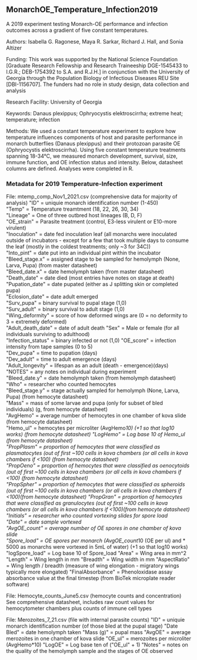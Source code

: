 ## MonarchOE_Temperature_Infection2019
A 2019 experiment testing Monarch-OE performance and infection outcomes across a gradient of five constant temperatures.

Authors: Isabella G. Ragonese, Maya R. Sarkar, Richard J. Hall, and Sonia Altizer

Funding:
This work was supported by the National Science Foundation [Graduate Research Fellowship and Research Traineeship DGE-1545433 to I.G.R.; DEB-1754392 to S.A. and R.J.H.] in conjunction with the University of Georgia through the Population Biology of Infectious Diseases REU Site [DBI-1156707]. The funders had no role in study design, data collection and analysis

Research Facility: University of Georgia

Keywords: Danaus plexippus; Ophryocystis elektroscirrha; extreme heat; temperature; infection

Methods: We used a constant temperature experiment to explore how temperature influences components of host and parasite performance in monarch butterflies (Danaus plexippus) and their protozoan parasite OE (Ophryocystis elektroscirrha). Using five constant temperature treatments spanning 18-34°C, we measured monarch development, survival, size, immune function, and OE infection status and intensity. Below, datasheet columns are defined. Analyses were completed in R.

### Metadata for 2019 Temperature-Infection experiment

File: mtemp_comp_Nov1_2021.csv (comprehensive data for majority of analysis)
"ID" = uniquie monarch identification number (1-450)               
"Temp" = Temperature treamtment (18, 22, 26, 30, 34)            
"Lineage" = One of three outbred host lineages (B, D, F)          
"OE_strain" = Parasite treatment (control, E3-less virulent or E10-more virulent)       
"Inoculation" = date fed inoculation leaf (all monarchs were inoculated outside of incubators - except for a few that took         multiple days to consume the leaf (mostly in the coldest treatments; only ~3 for 34C))    
"Into_pint" = date put into an individual pint within the incubator       
"Bleed_stage.x" = assigned stage to be sampled for hemolymph (None, Larva, Pupa) (from master datasheet)  
"Bleed_date.x" = date hemolymph taken (from master datasheet)     
"Death_date" = date died (most entries have notes on stage at death)      
"Pupation_date" = date pupated (either as J splitting skin or completed pupa)  
"Eclosion_date" = date adult emerged   
"Surv_pupa" = binary survival to pupal stage (1,0)       
"Surv_adult" = binary survival to adult stage (1,0)       
"Wing_deformity" = score of how deformed wings are (0 = no deformity to 3 = extremely deformed)  
"Adult_death_date" = date of adult death
"Sex" = Male or female (for all individuals surviving to adulthood)              
"Infection_status" = binary infected or not (1,0) 
"OE_score" = infection intensity from tape samples (0 to 5)       
"Dev_pupa" = time to pupation (days)        
"Dev_adult" = time to adult emergence (days)       
"Adult_longevity" = lifespan as an adult (death - emergence)(days)  
"NOTES" = any notes on individual during experiment           
"Bleed_date.y" = date hemolymph taken (from hemolymph datasheet)     
"Who" = researcher who counted hemocytes             
"Bleed_stage.y" = stage actually sampled for hemolymph (None, Larva, Pupa) (from hemocyte datasheet)    
"Mass" = mass of some larvae and pupa (only for subset of bled individuals) (g, from hemocyte datasheet)            
"AvgHemo" = average number of hemocytes in one chamber of kova slide (from hemocyte datasheet)          
"Hemo_ul" = hemocytes per microliter (AvgHemo*10) (+1 so that log10 works) (from hemocyte datasheet) 
"LogHemo" = Log base 10 of Hemo_ul (from hemocyte datasheet)        
"PropPlasm" = proportion of hemocytes that were classified as plasmatocytes (out of first ~100 cells in kova chambers (or          all cells in kova chambers if <100) (from hemocyte datasheet)      
"PropOeno" = proportion of hemocytes that were classified as oenocytoids (out of first ~100 cells in kova chambers (or all         cells in kova chambers if <100) (from hemocyte datasheet)           
"PropSpher" = proportion of hemocytes that were classified as spheroids (out of first ~100 cells in kova chambers (or all         cells in kova chambers if <100)(from hemocyte datasheet) 
"PropGran" = proportion of hemocytes that were classified as granulocytes (out of first ~100 cells in kova chambers (or all         cells in kova chambers if <100)(from hemocyte datasheet) 
"Initials" = researcher who counted vortexing slides for spore load        
"Date" = date sample vortexed            
"AvgOE_count" =  average number of OE spores in one chamber of kova slide    
"Spore_load" =  OE spores per monarch (AvgOE_count*10 (OE per ul) and * 5000 as monarchs were vortexed in 5mL of water) (+1         so that log10 works)  
"logSpore_load" = Log base 10 of Spore_load
"Area" = Wing area in mm^2
"Length" = Wing length in mm
"Breadth" = Wing width in mm
"AspectRatio" = Wing length / breadth (measure of wing elongation - migratory wings typically more elongated)
"FinalAbsorbance" = Phenoloxidase assay absorbance value at the final timestep (from BioTek microplate reader software)

File: Hemocyte_counts_June5.csv (hemocyte counts and concentration)
See comprehensive datasheet, includes raw count values for hemocytometer chambers plus counts of immune cell types


File: Merozoites_7_21.csv (file with internal parasite counts)
"ID" = uniquie monarch identification number (of those bled at the pupal stage)
"Date Bled" = date hemolymph taken
"Mass (g)" = pupal mass
"AvgOE" = average merozoites in one chamber of kova slide
"OE_ul" = merozoites per microliter (AvgHemo*10)
"LogOE" = Log base ten of ("OE_ul" + 1)
"Notes" = notes on the quality of the hemolymph sample and the stages of OE observed

